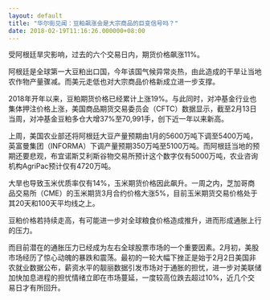 ```yaml
---
layout: default
title: "华尔街见闻：豆粕飙涨会是大宗商品的巨变信号吗？"
date: 2018-02-19T11:16:26.000000+08:00
---
```


受阿根廷旱灾影响，过去的六个交易日内，期货价格飙涨11%。

阿根廷是全球第一大豆粕出口国，今年该国气候异常炎热，由此造成的干旱让当地农作物产量骤减。而美元走低也对大宗商品价格新成立进一步支撑。

2018年开年以来，豆粕期货价格已经累计上涨19%。与此同时，对冲基金行业也集体押注价格上涨，美国商品期货交易委员会（CFTC）数据显示，截至2月13日当周，对冲基金豆粕多仓大增37%至70,991手，创下近一年以来新高。

上周，美国农业部还将阿根廷大豆产量预期由1月的5600万吨下调至5400万吨，英富曼集团（INFORMA）下调产量预期350万吨至5100万吨。而阿根廷当地的预期还要悲观，布宜诺斯艾利斯谷物交易所预计这个数字仅有5000万吨，农业咨询机构AgriPac预计仅有4720万吨。

大旱也导致玉米优质率仅有14%，玉米期货价格因此飙升。一周之内，芝加哥商品交易所（CME）的玉米期货3月合约价格大涨5%，目前玉米期货交易价格处于其20天和100天平均线之上。

豆粕价格若持续走高，有可能进一步对全球粮食价格造成推升，进而形成通胀上行的压力。

而目前潜在的通胀压力已经成为左右全球股票市场的一个重要因素。2月初，美股市场经历了惊心动魄的暴跌和震荡。最初的一轮大幅下挫正是始于2月2日美国非农就业数据公布，薪资水平的靓丽数据引发市场对于通胀的担忧，进一步对美联储加快加息进程的担忧情绪立即在市场蔓延，一度较高位跌去超过10%，近几个交易日才有所回升。

